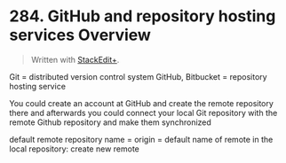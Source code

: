 # 284. GitHub and repository hosting services Overview


> Written with [StackEdit+](https://stackedit.net/).


Git = distributed version control system
GitHub, Bitbucket = repository hosting service

You could create an account at GitHub and create the remote repository there and afterwards you could connect your local Git repository  with the remote Github repository and make them synchronized

default remote repository name = origin = default name of remote
in the local repository: create new remote





<!--stackedit_data:
eyJoaXN0b3J5IjpbMzEyNDE0MTU3LDE2MTE3MjA1NjFdfQ==
-->